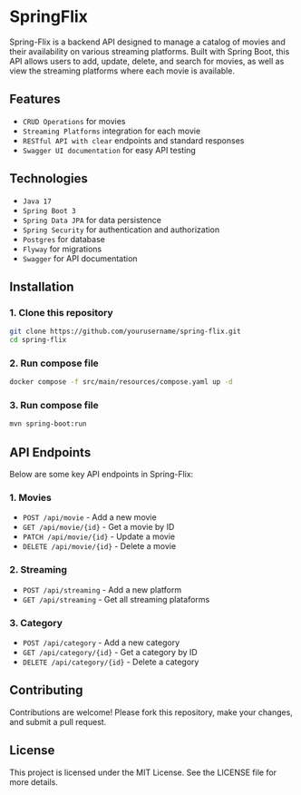 # SpringFlix

Spring-Flix is a backend API designed to manage a catalog of movies and their availability on various streaming platforms. Built with Spring Boot, this API allows users to add, update, delete, and search for movies, as well as view the streaming platforms where each movie is available.

## Features
- `CRUD Operations` for movies
- `Streaming Platforms` integration for each movie
- `RESTful API with clear` endpoints and standard responses
- `Swagger UI documentation` for easy API testing

## Technologies
- `Java 17`
- `Spring Boot 3`
- `Spring Data JPA` for data persistence
- `Spring Security` for authentication and authorization
- `Postgres` for database
- `Flyway` for migrations
- `Swagger` for API documentation

## Installation

### 1. Clone this repository
```bash
git clone https://github.com/yourusername/spring-flix.git
cd spring-flix
```
### 2. Run compose file
```bash
docker compose -f src/main/resources/compose.yaml up -d
```
### 3. Run compose file
```bash
mvn spring-boot:run
```
## API Endpoints
Below are some key API endpoints in Spring-Flix:
### 1. Movies
   - `POST /api/movie` - Add a new movie
   - `GET /api/movie/{id}` - Get a movie by ID
   - `PATCH /api/movie/{id}` - Update a movie
   - `DELETE /api/movie/{id}` - Delete a movie
### 2. Streaming
   - `POST /api/streaming` - Add a new platform
   - `GET /api/streaming` - Get all streaming plataforms
### 3. Category
   - `POST /api/category` - Add a new category
   - `GET /api/category/{id}` - Get a category by ID
   - `DELETE /api/category/{id}` - Delete a category

## Contributing

Contributions are welcome! Please fork this repository, make your changes, and submit a pull request.

## License
This project is licensed under the MIT License. See the LICENSE file for more details.
